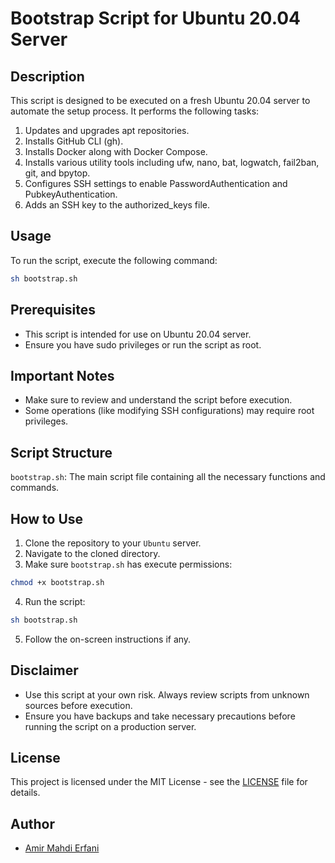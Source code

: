 # Bootstrap Script for Ubuntu 20.04 Server

## Description

This script is designed to be executed on a fresh Ubuntu 20.04 server to automate the setup process. It performs the following tasks:

1. Updates and upgrades apt repositories.
2. Installs GitHub CLI (gh).
3. Installs Docker along with Docker Compose.
4. Installs various utility tools including ufw, nano, bat, logwatch, fail2ban, git, and bpytop.
5. Configures SSH settings to enable PasswordAuthentication and PubkeyAuthentication.
6. Adds an SSH key to the authorized_keys file.

## Usage

To run the script, execute the following command:
```bash
sh bootstrap.sh
```

## Prerequisites

- This script is intended for use on Ubuntu 20.04 server.
- Ensure you have sudo privileges or run the script as root.

## Important Notes

- Make sure to review and understand the script before execution.
- Some operations (like modifying SSH configurations) may require root privileges.


## Script Structure

`bootstrap.sh`: The main script file containing all the necessary functions and commands.

## How to Use

1. Clone the repository to your `Ubuntu` server.
2. Navigate to the cloned directory.
3. Make sure `bootstrap.sh` has execute permissions:
```bash
chmod +x bootstrap.sh
```
4. Run the script:
```bash
sh bootstrap.sh
```
5. Follow the on-screen instructions if any.

## Disclaimer

- Use this script at your own risk. Always review scripts from unknown sources before execution.
- Ensure you have backups and take necessary precautions before running the script on a production server.

## License

This project is licensed under the MIT License - see the [LICENSE](LICENSE) file for details.

## Author

- [Amir Mahdi Erfani](https://github.com/amiwrpremium)
